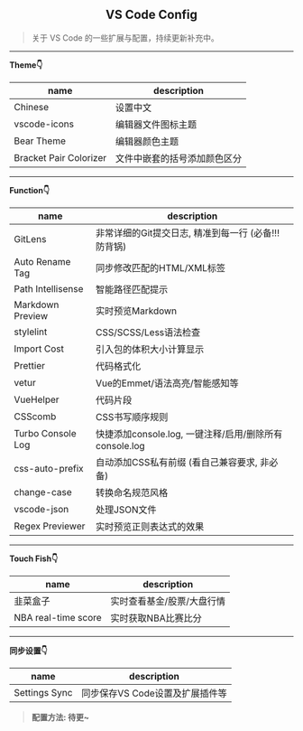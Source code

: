<h2 align="center">VS Code Config</h2>

> 关于 VS Code 的一些扩展与配置，持续更新补充中。

---

<strong>Theme👇<strong>
<br>

| name                   | description                  |
| ---------------------- | ---------------------------- |
| Chinese                | 设置中文                     |
| vscode-icons           | 编辑器文件图标主题           |
| Bear Theme             | 编辑器颜色主题               |
| Bracket Pair Colorizer | 文件中嵌套的括号添加颜色区分 |

---

<strong>Function👇<strong>
<br>

| name              | description                                            |
| ----------------- | ------------------------------------------------------ |
| GitLens           | 非常详细的Git提交日志, 精准到每一行 (必备!!! 防背锅)   |
| Auto Rename Tag   | 同步修改匹配的HTML/XML标签                             |
| Path Intellisense | 智能路径匹配提示                                       |
| Markdown Preview  | 实时预览Markdown                                       |
| stylelint         | CSS/SCSS/Less语法检查                                  |
| Import Cost       | 引入包的体积大小计算显示                               |
| Prettier          | 代码格式化                                             |
| vetur             | Vue的Emmet/语法高亮/智能感知等                         |
| VueHelper         | 代码片段                                               |
| CSScomb           | CSS书写顺序规则                                        |
| Turbo Console Log | 快捷添加console.log, 一键注释/启用/删除所有console.log |
| css-auto-prefix   | 自动添加CSS私有前缀 (看自己兼容要求, 非必备)           |
| change-case       | 转换命名规范风格                                       |
| vscode-json       | 处理JSON文件                                           |
| Regex Previewer   | 实时预览正则表达式的效果                               |

---

<strong>Touch Fish👇<strong>
<br>

| name                | description                |
| ------------------- | -------------------------- |
| 韭菜盒子            | 实时查看基金/股票/大盘行情 |
| NBA real-time score | 实时获取NBA比赛比分        |

---

<strong>同步设置👇<strong>
<br>

| name          | description                     |
| ------------- | ------------------------------- |
| Settings Sync | 同步保存VS Code设置及扩展插件等 |

> 配置方法: 待更~
